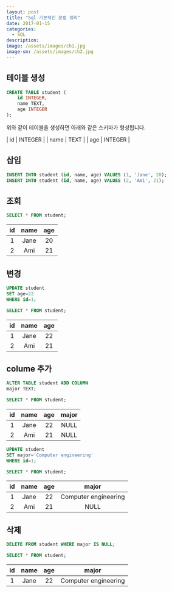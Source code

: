 ```yaml
---
layout: post
title: "Sql 기본적인 문법 정리"
date: 2017-01-15
categories:
  - SQL
description: 
image: /assets/images/ch1.jpg
image-sm: /assets/images/ch2.jpg
---
```


## 테이블 생성

```sql
CREATE TABLE student (
	id INTEGER, 
	name TEXT,
	age INTEGER
);
```

위와 같이 테이블을 생성하면 아래와 같은 스키마가 형성됩니다.

| id    | INTEGER	|
| name	| TEXT		|
| age   | INTEGER |

## 삽입

```sql
INSERT INTO student (id, name, age) VALUES (1, 'Jane', 20);
INSERT INTO student (id, name, age) VALUES (2, 'Ami', 21);
```

## 조회

```sql
SELECT * FROM student;
```

| id | name | age|
| :---: | :---: | :---: |
| 1 | Jane | 20 | 
| 2 | Ami | 21 |

## 변경

```sql
UPDATE student
SET age=22
WHERE id=1;

SELECT * FROM student;
```

| id | name | age|
| :---: | :---: | :---: |
| 1 | Jane | 22 | 
| 2 | Ami | 21|

## colume 추가

```sql
ALTER TABLE student ADD COLUMN
major TEXT;

SELECT * FROM student;
```

| id | name | age| major |
| :---: | :---: | :---: | :---:|
| 1 | Jane | 22 | NULL |
| 2 | Ami | 21 | NULL |

```sql
UPDATE student 
SET major='Computer engineering'
WHERE id=1;

SELECT * FROM student;
```

| id | name | age| major |
| :---: | :---: | :---: | :---:|
| 1 | Jane | 22 | Computer engineering |
| 2 | Ami | 21 | NULL |

## 삭제

```sql
DELETE FROM student WHERE major IS NULL;

SELECT * FROM student;
```

| id | name | age| major |
| :---: | :---: | :---: | :---:|
| 1 | Jane | 22 | Computer engineering |

